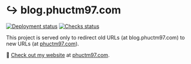 # ↪️ blog.phuctm97.com

[![Deployment status][deployment status]][deployment url]
[![Checks status][checks status]][checks url]

This project is served only to redirect old URLs (at blog.phuctm97.com) to new URLs (at [phuctm97.com][my website]).

🔗 [Check out my website][my website] at [phuctm97.com][my website].

<!-- Badges -->

[deployment status]: https://img.shields.io/github/deployments/phuctm97/blog.phuctm97.com/production?label=deployment&logo=Vercel
[checks status]: https://img.shields.io/github/checks-status/phuctm97/blog.phuctm97.com/master?logo=Github

<!-- Links -->

[my website]: https://phuctm97.com
[deployment url]: https://github.com/phuctm97/blog.phuctm97.com/deployments/activity_log?environment=Production
[checks url]: https://github.com/phuctm97/blog.phuctm97.com/actions?query=workflow%3ACommit+branch%3Amaster
